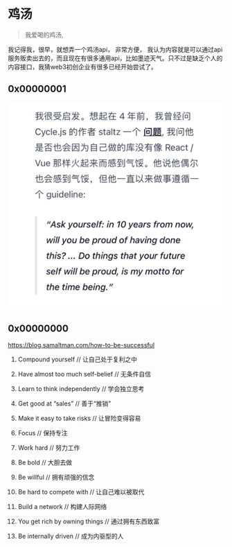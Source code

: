 # 鸡汤
> 我爱喝的鸡汤, 

我记得我，很早，就想弄一个鸡汤api， 非常方便， 我认为内容就是可以通过api服务贩卖出去的，而且现在有很多通用api，比如墨迹天气。只不过是缺乏个人的内容接口，我猜web3初创企业有很多已经开始尝试了。

## 0x00000001


![ten_years](./images/ten_years.jpg)

## 0x00000000

https://blog.samaltman.com/how-to-be-successful
1. Compound yourself // 让自己处于复利之中

2. Have almost too much self-belief // 无条件自信

3. Learn to think independently // 学会独立思考

4. Get good at “sales” // 善于“推销”

5. Make it easy to take risks // 让冒险变得容易

6. Focus // 保持专注

7. Work hard // 努力工作

8. Be bold // 大胆去做

9. Be willful // 拥有顽强的信念

10. Be hard to compete with // 让自己难以被取代

11. Build a network // 构建人际网络

12. You get rich by owning things // 通过拥有东西致富

13. Be internally driven // 成为内驱型的人







